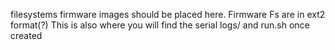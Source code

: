 filesystems firmware images should be placed here.
Firmware Fs are in ext2 format(?)
This is also where you will find the serial logs/ and run.sh once created
